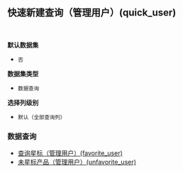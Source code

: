## 快速新建查询（管理用户）(quick_user) <!-- {docsify-ignore-all} -->



<br>
<p class="panel-title"><b>默认数据集</b></p>

* `否`

<p class="panel-title"><b>数据集类型</b></p>

* `数据查询`

<p class="panel-title"><b>选择列级别</b></p>

* `默认（全部查询列）`




### 数据查询
  * [查询星标（管理用户）(favorite_user)](module/ProdMgmt/product/query/favorite_user)
  * [未星标产品（管理用户）(unfavorite_user)](module/ProdMgmt/product/query/unfavorite_user)

